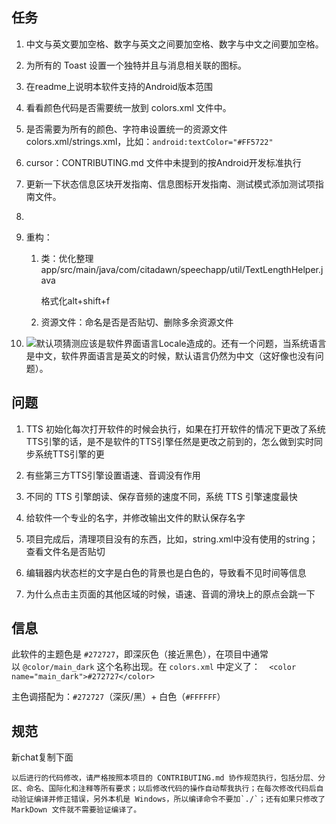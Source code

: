 ## 任务

1. 中文与英文要加空格、数字与英文之间要加空格、数字与中文之间要加空格。

2. 为所有的 Toast 设置一个独特并且与消息相关联的图标。

3. 在readme上说明本软件支持的Android版本范围

4. 看看颜色代码是否需要统一放到 colors.xml 文件中。

5. 是否需要为所有的颜色、字符串设置统一的资源文件colors.xml/strings.xml，比如：`android:textColor="#FF5722"`

6. cursor：CONTRIBUTING.md 文件中未提到的按Android开发标准执行

7. 更新一下状态信息区块开发指南、信息图标开发指南、测试模式添加测试项指南文件。

8. 

9. 重构：
   
   1. 类：优化整理app/src/main/java/com/citadawn/speechapp/util/TextLengthHelper.java
      
      格式化alt+shift+f
   
   2. 资源文件：命名是否是否贴切、删除多余资源文件

10. ![](D:\Users\24858\Pictures\MarkText\2025-08-01-11-33-19-image.png)默认项猜测应该是软件界面语言Locale造成的。还有一个问题，当系统语言是中文，软件界面语言是英文的时候，默认语言仍然为中文（这好像也没有问题）。

## 问题

1. TTS 初始化每次打开软件的时候会执行，如果在打开软件的情况下更改了系统TTS引擎的话，是不是软件的TTS引擎任然是更改之前到的，怎么做到实时同步系统TTS引擎的更

2. 有些第三方TTS引擎设置语速、音调没有作用

3. 不同的 TTS 引擎朗读、保存音频的速度不同，系统 TTS 引擎速度最快

4. 给软件一个专业的名字，并修改输出文件的默认保存名字

5. 项目完成后，清理项目没有的东西，比如，string.xml中没有使用的string；查看文件名是否贴切

6. 编辑器内状态栏的文字是白色的背景也是白色的，导致看不见时间等信息

7. 为什么点击主页面的其他区域的时候，语速、音调的滑块上的原点会跳一下

## 信息

此软件的主题色是 `#272727`，即深灰色（接近黑色），在项目中通常以 `@color/main_dark` 这个名称出现。在 `colors.xml` 中定义了：`  <color name="main_dark">#272727</color>`

主色调搭配为：`#272727`（深灰/黑）+ 白色（`#FFFFFF`）

## 规范

新chat复制下面

```
以后进行的代码修改，请严格按照本项目的 CONTRIBUTING.md 协作规范执行，包括分层、分区、命名、国际化和注释等所有要求；以后修改代码的操作自动帮我执行；在每次修改代码后自动验证编译并修正错误，另外本机是 Windows，所以编译命令不要加`./`；还有如果只修改了 MarkDown 文件就不需要验证编译了。
```